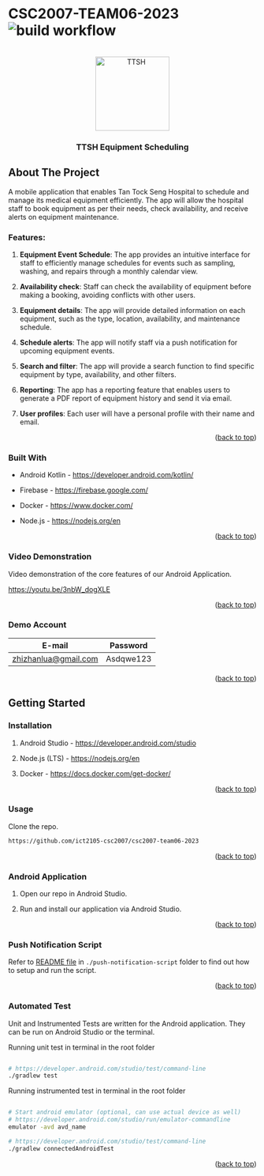 # CSC2007-TEAM06-2023 ![build workflow](https://github.com/ict2105-csc2007/exampleteamproject-2022/actions/workflows/main.yml/badge.svg)

<a name="readme-top"></a>

<br />
<div align="center">
    <img src="https://user-images.githubusercontent.com/16435270/228751750-bb5624a7-7d2c-4f69-963e-5fa7c6714b26.png" alt="TTSH" width="150" height="150">
  </a>
<h3 align="center">TTSH Equipment Scheduling</h3>
</div>

## About The Project

A mobile application that enables Tan Tock Seng Hospital to schedule and manage its medical equipment efficiently. The app will allow the hospital staff to book equipment as per their needs, check availability, and receive alerts on equipment maintenance.

### Features:

1. **Equipment Event Schedule**: The app provides an intuitive interface for staff to efficiently manage schedules for events such as sampling, washing, and repairs through a monthly calendar view.

2. **Availability check**: Staff can check the availability of equipment before making a booking, avoiding conflicts with other users.

3. **Equipment details**: The app will provide detailed information on each equipment, such as the type, location, availability, and maintenance schedule.

4. **Schedule alerts**: The app will notify staff via a push notification for upcoming equipment events.

5. **Search and filter**: The app will provide a search function to find specific equipment by type, availability, and other filters.

6. **Reporting**: The app has a reporting feature that enables users to generate a PDF report of equipment history and send it via email.

7. **User profiles**: Each user will have a personal profile with their name and email.

<p align="right">(<a href="#readme-top">back to top</a>)</p>

### Built With

- Android Kotlin - https://developer.android.com/kotlin/

- Firebase - https://firebase.google.com/

- Docker - https://www.docker.com/

- Node.js - https://nodejs.org/en

<p align="right">(<a href="#readme-top">back to top</a>)</p>

### Video Demonstration

Video demonstration of the core features of our Android Application.

https://youtu.be/3nbW_dogXLE

<p align="right">(<a href="#readme-top">back to top</a>)</p>

### Demo Account

| E-mail               | Password    |
|------------------    |-------------|
| zhizhanlua@gmail.com | Asdqwe123   | 

<p align="right">(<a href="#readme-top">back to top</a>)</p>

## Getting Started

### Installation

1. Android Studio - https://developer.android.com/studio

2. Node.js (LTS) - https://nodejs.org/en

3. Docker - https://docs.docker.com/get-docker/

<p align="right">(<a href="#readme-top">back to top</a>)</p>


### Usage

Clone the repo.

```bash
https://github.com/ict2105-csc2007/csc2007-team06-2023
```

<p align="right">(<a href="#readme-top">back to top</a>)</p>


### Android Application

1. Open our repo in Android Studio.

2. Run and install our application via Android Studio.

<p align="right">(<a href="#readme-top">back to top</a>)</p>


### Push Notification Script

Refer to [README file](./push-notification-script/README.md) in `./push-notification-script` folder to find out how to setup and run the script.

<p align="right">(<a href="#readme-top">back to top</a>)</p>

### Automated Test

Unit and Instrumented Tests are written for the Android application. They can be run on Android Studio or the terminal.


Running unit test in terminal in the root folder

```bash

# https://developer.android.com/studio/test/command-line
./gradlew test
```

Running instrumented test in terminal in the root folder


```bash

# Start android emulator (optional, can use actual device as well)
# https://developer.android.com/studio/run/emulator-commandline
emulator -avd avd_name

# https://developer.android.com/studio/test/command-line
./gradlew connectedAndroidTest
```

<p align="right">(<a href="#readme-top">back to top</a>)</p>
